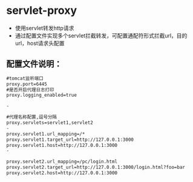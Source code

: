 # servlet-proxy
  - 使用servlet转发http请求
  - 通过配置文件实现多个servlet拦截转发，可配置通配符形式拦截url，目的url，host请求头配置
  
  ## 配置文件说明：
```xml
#tomcat监听端口
proxy.port=6445
#是否开启代理日志打印
proxy.logging_enabled=true

-

#代理名称配置,逗号分隔
proxy.servlets=servlet1,servlet2
-
proxy.servlet1.url_mapping=/*
proxy.servlet1.target_url=http://127.0.0.1:3000
proxy.servlet1.host=http://127.0.0.1:3000
-

proxy.servlet2.url_mapping=/pc/login.html
proxy.servlet2.target_url=http://127.0.0.1:3000/login.html?foo=bar
proxy.servlet2.host=http://127.0.0.1:3000

```